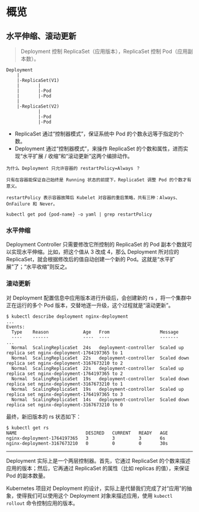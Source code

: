 # 概览

## 水平伸缩、滚动更新

> Deployment 控制 ReplicaSet（应用版本），ReplicaSet 控制 Pod（应用副本数）。

```
Deployment
    |
    |-ReplicaSet(V1)
    |       |
    |       |-Pod
    |       |-Pod
    |       
    |-ReplicaSet(V2)
            |
            |-Pod
            |-Pod
```

- ReplicaSet 通过“控制器模式”，保证系统中 Pod 的个数永远等于指定的个数。
- Deployment 通过“控制器模式”，来操作 ReplicaSet 的个数和属性，进而实现“水平扩展 / 收缩”和“滚动更新”这两个编排动作。

```
为什么 Deployment 只允许容器的 restartPolicy=Always ？

只有在容器能保证自己始终是 Running 状态的前提下，ReplicaSet 调整 Pod 的个数才有意义。

restartPolicy 表示容器故障后 Kubelet 对容器的重启策略，共有三种：Always、OnFailure 和 Never。

kubectl get pod {pod-name} -o yaml | grep restartPolicy
```

### 水平伸缩

Deployment Controller 只需要修改它所控制的 ReplicaSet 的 Pod 副本个数就可以实现水平伸缩。比如，把这个值从 3 改成 4，那么 Deployment 所对应的 ReplicaSet，就会根据修改后的值自动创建一个新的 Pod。这就是“水平扩展”了；“水平收缩”则反之。 

### 滚动更新

对 Deployment 配置信息中应用版本进行升级后，会创建新的 rs ，将一个集群中正在运行的多个 Pod 版本，交替地逐一升级，这个过程就是“滚动更新”。

```shell
$ kubectl describe deployment nginx-deployment
...
Events:
  Type    Reason             Age   From                   Message
  ----    ------             ----  ----                   -------
...
  Normal  ScalingReplicaSet  24s   deployment-controller  Scaled up replica set nginx-deployment-1764197365 to 1
  Normal  ScalingReplicaSet  22s   deployment-controller  Scaled down replica set nginx-deployment-3167673210 to 2
  Normal  ScalingReplicaSet  22s   deployment-controller  Scaled up replica set nginx-deployment-1764197365 to 2
  Normal  ScalingReplicaSet  19s   deployment-controller  Scaled down replica set nginx-deployment-3167673210 to 1
  Normal  ScalingReplicaSet  19s   deployment-controller  Scaled up replica set nginx-deployment-1764197365 to 3
  Normal  ScalingReplicaSet  14s   deployment-controller  Scaled down replica set nginx-deployment-3167673210 to 0
```

最终，新旧版本的 rs 状态如下：

```shell
$ kubectl get rs
NAME                          DESIRED   CURRENT   READY   AGE
nginx-deployment-1764197365   3         3         3       6s
nginx-deployment-3167673210   0         0         0       30s
```

--- 

Deployment 实际上是一个两层控制器。首先，它通过 ReplicaSet 的个数来描述应用的版本；然后，它再通过 ReplicaSet 的属性（比如 replicas 的值），来保证 Pod 的副本数量。

Kubernetes 项目对 Deployment 的设计，实际上是代替我们完成了对“应用”的抽象，使得我们可以使用这个 Deployment 对象来描述应用，使用 `kubectl rollout` 命令控制应用的版本。
